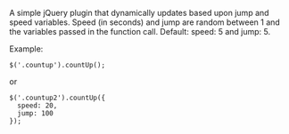 A simple jQuery plugin that dynamically updates based upon jump and speed variables.  Speed (in seconds) and jump are random between 1 and the variables passed in the function call. Default: speed: 5 and jump: 5.

Example:
```
$('.countup').countUp();
```
or
```
$('.countup2').countUp({
  speed: 20,
  jump: 100
});
```
